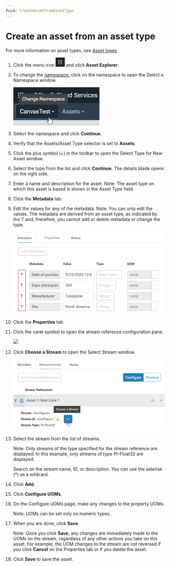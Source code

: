 ```yaml
---
Puid: CreateAssetFromAssetType
---
```


# Create an asset from an asset type

For more information on asset types, see [Asset types](xref:AssetTypes).

1. Click the menu icon ![menu icon](images\icon_navigation_bigger.png) and click **Asset Explorer**.

2. To change the [namespace](xref:AccountManagementConcepts#namespace), click on the namespace to open the Select a Namespace window.

    ![Namespace icon](images\namespace-icon.png)

3. Select the namespace and click **Continue**.

4. Verify that the Assets/Asset Type selector is set to **Assets**.

2. Click the plus symbol (+) in the toolbar to open the Select Type for New Asset window. 

3. Select the type from the list and click **Continue**.
    The details blade opens on the right side.

3. Enter a name and description for the asset.
    Note: The asset type on which this asset is based is shown in the Asset Type field.

4. Click the **Metadata** tab. 

5. Edit the values for any of the metadata.
    Note: You can only edit the values. The metadata are derived from an asset type, as indicated by the T and, therefore, you cannot add or delete metadata or change the type.

    ![Metadata fields](images\edit-metadata-fields.png)

7. Click the **Properties** tab.

8. Click the caret symbol to open the stream reference configuration pane. 

    ![](images\type-stream-reference-caret.png)

9. Click **Choose a Stream** to open the Select Stream window.

    ![](images\choose-stream.png)

10. Select the stream from the list of streams.

     Note: Only streams of the type specified for the stream reference are displayed. In this example, only streams of type PI-Float32 are displayed.

     Search on the stream name, ID, or description. You can use the asterisk (*) as a wildcard.

11. Click **Add**.

12. Click **Configure UOMs**. 

15. On the Configure UOMs page, make any changes to the property UOMs.

    Note: UOMs can be set only on numeric types.

2. When you are done, click **Save**.

     Note: Once you click **Save**, any changes are immediately made to the UOMs on the stream, regardless of any other actions you take on this asset. For example, the UOM changes to the stream are not reversed if you click **Cancel** on the Properties tab or if you delete the asset.

3. Click **Save** to save the asset.
